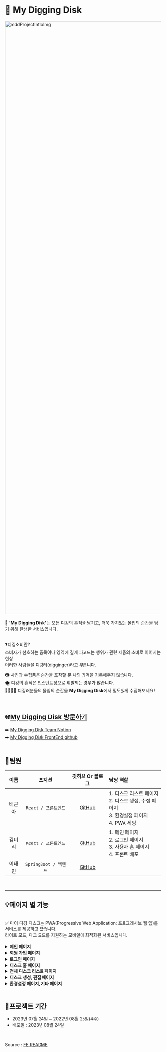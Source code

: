 # 💾 My Digging Disk
<img width="1920" alt="mddProjectIntroImg" src="https://github.com/green9930/mdd_FE/assets/107628613/ae6c8db8-4b8b-4c52-9596-adda54f767ea">
<br>


<br/>
💾 <b>'My Digging Disk'</b>는 모든 디깅의 흔적을 남기고, 더욱 가치있는 몰입의 순간을 담기 위해 탄생한 서비스입니다.<br/>
<br/>

❓디깅소비란?<br/>
소비자가 선호하는 품목이나 영역에 깊게 파고드는 행위가 관련 제품의 소비로 이어지는 현상<br/>
이러한 사람들을 디깅러(digginger)라고 부릅니다.<br/>

📷 사진과 수집품은 순간을 포착할 뿐 나의 기억을 기록해주지 않습니다.<br/>
🌪️ 디깅의 흔적은 인스턴트성으로 휘발되는 경우가 많습니다.<br/>
👨‍👩‍👧‍👦 디깅러분들의 몰입의 순간을 <b>My Digging Disk</b>에서 밀도있게 수집해보세요!<br/>

<br/>

## 🌐[My Digging Disk 방문하기](https://www.mydiggingdisk.com/)
➡️ [My Digging Disk Team Notion](https://silicon-fireplace-83b.notion.site/8282bdec88fe46599a55b5a9cdf7fd4e?pvs=4)  <br/>
➡️ [My Digging Disk FrontEnd github](https://github.com/green9930/mdd_FE)<br/>
<br/>

## 👥팀원
|이름|포지션|깃허브 Or 블로그|담당 역할|
|:-----:|:---:|:---:|:---|
|배근아|`React / 프론트엔드`|[GitHub](https://github.com/green9930)|1. 디스크 리스트 페이지 </br>2. 디스크 생성, 수정 페이지</br> 3. 환경설정 페이지 </br> 4. PWA 세팅|
|김미리|`React / 프론트엔드`|[GitHub](https://github.com/loveyoujgb)|1. 메인 페이지 </br>2. 로그인 페이지</br> 3. 사용자 홈 페이지</br> 4. 프론트 배포|
|이태민|`SpringBoot / 백엔드`|[GitHub](https://github.com/philomonx1)||
<br/>

<hr/>

## 💡페이지 별 기능

<br/>
✅ 마이 디깅 디스크는 PWA(Progressive Web Application: 프로그레시브 웹 앱)를 서비스를 제공하고 있습니다.
<br/> 
라이트 모드, 다크 모드를 지원하는 모바일에 최적화된 서비스입니다.
<br/>
<br/>
<details>
<summary><b>메인 페이지</b></summary>
 
 - 2000년대 전후, 디스크 플로피 사용 시절의 모니터 화면 컨셉
 - 텍스트 타이핑 효과 및 디깅디스크 사용법 모달
   ![메인 페이지](https://github.com/green9930/mdd_FE/assets/107628613/b13bd437-d39d-4c2f-b805-ee69ea4ffefb)

</details>

<details>
<summary><b>회원 가입 페이지</b></summary>

 - ID, PASSWORD만 입력하면 가입 할 수 있는 간단한 회원가입 페이지 (프로그레스 바 효과)
 - 회원가입 직후 디스크 생성 페이지
   <img width="6019" alt="회원가입" src="https://github.com/green9930/mdd_FE/assets/107628613/18e1757c-aca2-41a4-bc4d-49dc73ed13d7">
 
</details>

<details>
<summary><b>로그인 페이지</b></summary>

 
 - 아이디, 비번 오류 시 에러메시지
 - 입력한 비밀번호 보기 기능
 ![로그인](https://github.com/green9930/mdd_FE/assets/107628613/a4eb86ca-83cf-42c3-8fba-f97c0a97f609)

</details>

<details>
<summary><b>디스크 홈 페이지</b></summary>

 - 타인의 디스크 홈에서 디스크에 '좋아요' 반응을 줄 수 있습니다.
 - 자신의 디스크 홈 페이지를 공유할 수 있습니다. (모바일 공유하기 기능, 데스크탑 url 복사 기능)
 - 프로필 편집, 디스크 상세 페이지를 볼 수 있습니다.
   <img width="6019" alt="디스크 홈 페이지" src="https://github.com/green9930/mdd_FE/assets/107628613/cc40914f-b736-4371-aa78-c992664301e4">
</details>

<details>
<summary><b>전체 디스크 리스트 페이지</b></summary>

 - 피드 형식, 갤러리 형식으로 볼 수 있습니다.
 - 개별 디스크에 '좋아요' 반응을 줄 수 있습니다.
 - 디스크 생성, 수정, 삭제 기능이 있습니다.
   <img width="6074" alt="전체 디깅 디스크" src="https://github.com/green9930/mdd_FE/assets/107628613/314c5604-5087-42bb-9883-6bbc58819658">

 
</details>


<details>
<summary><b>디스크 생성, 편집 페이지</b></summary>
 
 - 디스크 생성 및 편집을 할 수 있습니다.
   - 제목 랜덤 추천 기능
   - 5가지 다양한 디스크 색상 제공
   - 사진 최대 4장 삽입 가능
     ![디스크 생성 편집페이지](https://github.com/green9930/mdd_FE/assets/107628613/107aa4dd-05d9-441d-a56e-5cd1172c4579)
</details>


<details>
<summary><b>환경설정 페이지, 기타 페이지</b></summary>
 
 - 환경설정 페이지를 통해 로그아웃, 탈퇴가 가능합니다.
 - 오류 페이지, 로딩 스피너
   ![기타페이지](https://github.com/green9930/mdd_FE/assets/107628613/611aaa82-e3ef-4d63-9977-1ef39925b40c)
</details>

 <br/>


## 📆프로젝트 기간
 * 2023년 07월 24일 ~ 2022년 08월 25일(4주)
 * 배포일 : 2023년 08월 24일
<br/>

Source : [FE README](https://github.com/green9930/mdd_FE/blob/dev/README.md)
